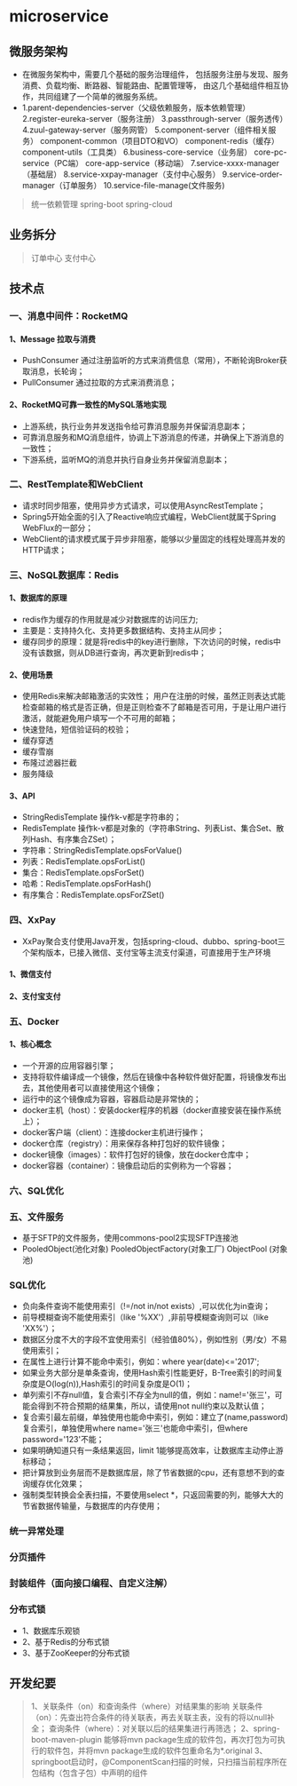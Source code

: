 # microservice
## 微服务架构
* 在微服务架构中，需要几个基础的服务治理组件，
  包括服务注册与发现、服务消费、负载均衡、断路器、智能路由、配置管理等，
  由这几个基础组件相互协作，共同组建了一个简单的微服务系统。
* 1.parent-dependencies-server（父级依赖服务，版本依赖管理）
  2.register-eureka-server（服务注册）
  3.passthrough-server（服务透传）
  4.zuul-gateway-server（服务网管）
  5.component-server（组件相关服务）
  	component-common（项目DTO和VO）
  	component-redis（缓存）
  	component-utils（工具类）
  6.business-core-service（业务层）
  	core-pc-service（PC端）
  	core-app-service（移动端）
  7.service-xxxx-manager（基础层）
  8.service-xxpay-manager（支付中心服务）
  9.service-order-manager（订单服务）
  10.service-file-manage(文件服务)
> 统一依赖管理
> spring-boot
> spring-cloud
## 业务拆分
> 订单中心
> 支付中心
## 技术点
### 一、消息中间件：RocketMQ
#### 1、Message 拉取与消费
* PushConsumer 通过注册监听的方式来消费信息（常用），不断轮询Broker获取消息，长轮询；
* PullConsumer 通过拉取的方式来消费消息；
#### 2、RocketMQ可靠一致性的MySQL落地实现
* 上游系统，执行业务并发送指令给可靠消息服务并保留消息副本；
* 可靠消息服务和MQ消息组件，协调上下游消息的传递，并确保上下游消息的一致性；
* 下游系统，监听MQ的消息并执行自身业务并保留消息副本；
### 二、RestTemplate和WebClient
* 请求时同步阻塞，使用异步方式请求，可以使用AsyncRestTemplate；
* Spring5开始全面的引入了Reactive响应式编程，WebClient就属于Spring WebFlux的一部分；
* WebClient的请求模式属于异步非阻塞，能够以少量固定的线程处理高并发的HTTP请求；
### 三、NoSQL数据库：Redis
#### 1、数据库的原理
* redis作为缓存的作用就是减少对数据库的访问压力;
* 主要是：支持持久化、支持更多数据结构、支持主从同步；
* 缓存同步的原理：就是将redis中的key进行删除，下次访问的时候，redis中没有该数据，则从DB进行查询，再次更新到redis中；
#### 2、使用场景
* 使用Redis来解决邮箱激活的实效性；
  用户在注册的时候，虽然正则表达式能检查邮箱的格式是否正确，但是正则检查不了邮箱是否可用，于是让用户进行激活，就能避免用户填写一个不可用的邮箱；
* 快速登陆，短信验证码的校验；
* 缓存穿透
* 缓存雪崩
* 布隆过滤器拦截
* 服务降级
#### 3、API
* StringRedisTemplate 操作k-v都是字符串的；
* RedisTemplate 操作k-v都是对象的（字符串String、列表List、集合Set、散列Hash、有序集合ZSet）；
* 字符串：StringRedisTemplate.opsForValue()
* 列表：RedisTemplate.opsForList() 
* 集合：RedisTemplate.opsForSet()
* 哈希：RedisTemplate.opsForHash()
* 有序集合：RedisTemplate.opsForZSet()
### 四、XxPay
* XxPay聚合支付使用Java开发，包括spring-cloud、dubbo、spring-boot三个架构版本，已接入微信、支付宝等主流支付渠道，可直接用于生产环境
#### 1、微信支付
#### 2、支付宝支付
### 五、Docker
#### 1、核心概念
* 一个开源的应用容器引擎；
* 支持将软件编译成一个镜像，然后在镜像中各种软件做好配置，将镜像发布出去，其他使用者可以直接使用这个镜像；
* 运行中的这个镜像成为容器，容器启动是非常快的；
* docker主机（host）：安装docker程序的机器（docker直接安装在操作系统上）；
* docker客户端（client）：连接docker主机进行操作；
* docker仓库（registry）：用来保存各种打包好的软件镜像；
* docker镜像（images）：软件打包好的镜像，放在docker仓库中；
* docker容器（container）：镜像启动后的实例称为一个容器；
### 六、SQL优化
### 五、文件服务
* 基于SFTP的文件服务，使用commons-pool2实现SFTP连接池
* PooledObject(池化对象) PooledObjectFactory(对象工厂) ObjectPool (对象池)
### SQL优化
* 负向条件查询不能使用索引（!=/not in/not exists）,可以优化为in查询；
* 前导模糊查询不能使用索引（like '%XX'）,非前导模糊查询则可以（like 'XX%'）；
* 数据区分度不大的字段不宜使用索引（经验值80%），例如性别（男/女）不易使用索引；
* 在属性上进行计算不能命中索引，例如：where year(date)<='2017';
* 如果业务大部分是单条查询，使用Hash索引性能更好，B-Tree索引的时间复杂度是O(log(n)),Hash索引的时间复杂度是O(1)；
* 单列索引不存null值，复合索引不存全为null的值，例如：name!='张三'，可能会得到不符合预期的结果集，所以，请使用not null约束以及默认值；
* 复合索引最左前缀，单独使用也能命中索引，例如：建立了(name,password)复合索引，单独使用where name='张三'也能命中索引，但where password='123'不能；
* 如果明确知道只有一条结果返回，limit 1能够提高效率，让数据库主动停止游标移动；
* 把计算放到业务层而不是数据库层，除了节省数据的cpu，还有意想不到的查询缓存优化效果；
* 强制类型转换会全表扫描，不要使用select *，只返回需要的列，能够大大的节省数据传输量，与数据库的内存使用；
### 统一异常处理
### 分页插件
### 封装组件（面向接口编程、自定义注解）
### 分布式锁
* 1、数据库乐观锁
* 2、基于Redis的分布式锁
* 3、基于ZooKeeper的分布式锁

## 开发纪要
> 1、关联条件（on）和查询条件（where）对结果集的影响
关联条件（on）：先查出符合条件的待关联表，再去关联主表，没有的将以null补全；
查询条件（where）：对关联以后的结果集进行再筛选；
> 2、spring-boot-maven-plugin
能够将mvn package生成的软件包，再次打包为可执行的软件包，并将mvn package生成的软件包重命名为*.original
> 3、springboot启动时，@ComponentScan扫描的时候，只扫描当前程序所在包结构（包含子包）中声明的组件

